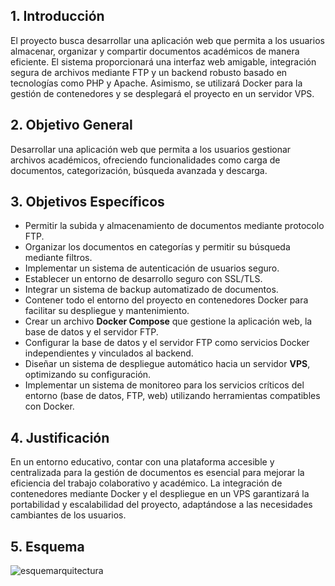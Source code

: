 ## **1. Introducción**  
El proyecto busca desarrollar una aplicación web que permita a los usuarios almacenar, organizar y compartir documentos académicos de manera eficiente. El sistema proporcionará una interfaz web amigable, integración segura de archivos mediante FTP y un backend robusto basado en tecnologías como PHP y Apache. Asimismo, se utilizará Docker para la gestión de contenedores y se desplegará el proyecto en un servidor VPS.

## **2. Objetivo General**  
Desarrollar una aplicación web que permita a los usuarios gestionar archivos académicos, ofreciendo funcionalidades como carga de documentos, categorización, búsqueda avanzada y descarga.

## **3. Objetivos Específicos**  
- Permitir la subida y almacenamiento de documentos mediante protocolo FTP.  
- Organizar los documentos en categorías y permitir su búsqueda mediante filtros.  
- Implementar un sistema de autenticación de usuarios seguro.  
- Establecer un entorno de desarrollo seguro con SSL/TLS.  
- Integrar un sistema de backup automatizado de documentos.  
- Contener todo el entorno del proyecto en contenedores Docker para facilitar su despliegue y mantenimiento.  
- Crear un archivo **Docker Compose** que gestione la aplicación web, la base de datos y el servidor FTP.  
- Configurar la base de datos y el servidor FTP como servicios Docker independientes y vinculados al backend.  
- Diseñar un sistema de despliegue automático hacia un servidor **VPS**, optimizando su configuración.  
- Implementar un sistema de monitoreo para los servicios críticos del entorno (base de datos, FTP, web) utilizando herramientas compatibles con Docker.

## **4. Justificación**  
En un entorno educativo, contar con una plataforma accesible y centralizada para la gestión de documentos es esencial para mejorar la eficiencia del trabajo colaborativo y académico. La integración de contenedores mediante Docker y el despliegue en un VPS garantizará la portabilidad y escalabilidad del proyecto, adaptándose a las necesidades cambiantes de los usuarios.

## **5. Esquema**

![esquemarquitectura](https://github.com/user-attachments/assets/6139ca5c-465e-4a20-b649-97513631ebec)
